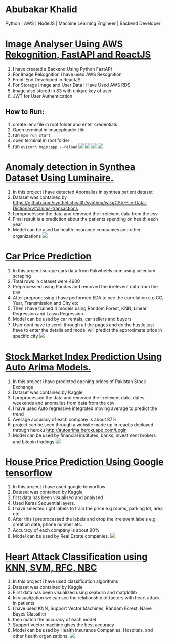 # Abubakar Khalid
Python | AWS | NodeJS | Machine Learning Engineer | Backend Developer

# [Image Analyser Using AWS Rekognition, FastAPI and ReactJS](https://github.com/abubakar123SVD/Image-Analyser-AWS.git)
1. I have created a Backend Using Python FastAPI
2. For Image Rekognition I have used AWS Rekognition
3. Front-End Developed in ReactJS
4. For Storage Image and User Data I Have Used AWS RDS
5. Image also stored in S3 with unique key of user
6. JWT for User Authentication

## How to Run:
1. create .env file in root folder and enter credentials
2. Open terminal in imageploader file
3. run `npm run start`
4. open terminal in root folder
5. run `uvicorn main:app --reload`
![](1.png)
![](2.png)
![](3.png)
![](4.png)


# [Anomaly detection in Synthea Dataset Using Luminaire.](https://github.com/abubakar123SVD/anomaly-detection-using-luminaire)
1. In this project i have detected Anomalies in synthea patient dataset
2. Dataset was contained by https://github.com/synthetichealth/synthea/wiki/CSV-File-Data-Dictionary#claims-transactions
3. I proprocessed the data and removed the irrelevent data from the csv
4. Final result is a prediction about the patients spending on health each year
5. Model can be used by health insurance companies and other organizations
![](/Anomaly.png)

# [Car Price Prediction](https://github.com/abubakar123SVD/Honda-Civic-Price-Prediction)
1. In this project scrape cars data from Pakwheels.com using selenium scraping
2. Total rows in dataset were 4600
3. Preprocessed using Pandas and removed the irrelevent data from the csv
4. After preprocessing i have performed EDA to see the correlation e.g CC, Year, Transmission and City etc 
5. Then I have trained 4 models using Random Forest, KNN, Linear Regression and Lasso Regression
6. Model can be used by car rentals, car sellers and buyers
7. User dont have to scroll through all the pages and do the hustle just have to enter the details and model will predict the approximate price in specific city
![](/imgs.png)


# [Stock Market Index Prediction Using Auto Arima Models.](https://github.com/abubakar123SVD/Auto-Arima-Stock-Prediction)
1. In this project i have predicted opening prices of Pakistan Stock Exchange
2. Dataset was contained by Kaggle
3. I proprocessed the data and removed the irrelevent data, dates, weekends and anomalies from data from the csv
4. I have used Auto regressive integrated moving average to predict the trend
5. Average accuracy of each company is about 87%
7. project can be seen through a website made up in reactjs deployed through heroku http://autoarima.herokuapp.com/Login
8. Model can be used by financial institutes, banks, investment brokers and bitcoin tradings
![](/hbl.png)


# [House Price Prediction Using Google tensorflow](https://github.com/abubakar123SVD/House-Price-prediction-)
1. In this project i have used google tensorflow
2. Dataset was contained by Kaggle
3. first data has been visualised and analysed
4. Used Keras Sequential layers.
5. I have selected right labels to train the price e.g rooms, parking lot, area etc
6. After this i preprocessed the labels and drop the irrelevent labels e.g creation date, phone number etc.
7. Accuracy of each company is about 90%
8. Model can be used by Real Estate companies.
![](/keras.png)



# [Heart Attack Classification using KNN, SVM, RFC, NBC ](https://github.com/abubakar123SVD/Heart-Attack-Prediction-Machine-Learning)
1. In this project i have used classification algorithms
2. Dataset was contained by Kaggle
3. First data has been visualized using seaborn and matplotlib
4. In visualization we can see the relationship of factors with heart attack in patients
5. I have used KNN, Support Vector Machines, Random Forest, Naive Bayes Classifier
6. then match the accuracy of each model
7. Support vector machine gives the best accuracy
8. Model can be used by Health insurance Companies, Hospitals, and other health organizations.
![](/health.png)

